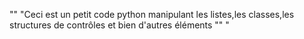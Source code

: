  "" "Ceci est un petit code python manipulant les
listes,les classes,les structures de contrôles et bien d'autres éléments "" "
